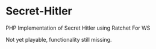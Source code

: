 # Secret-Hitler
PHP Implementation of Secret Hitler using Ratchet For WS

Not yet playable, functionality still missing.
